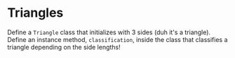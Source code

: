# Triangles
Define a `Triangle` class that initializes with 3 sides (duh it's a triangle). Define an instance method, `classification`, inside the class that classifies a triangle depending on the side lengths!